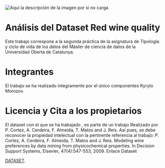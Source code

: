 ![Aquí la descripción de la imagen por si no carga](https://i.pinimg.com/originals/56/7f/7a/567f7aefe14561e6e07fcb4003127a0c.png)
# Análisis del Dataset Red wine quality

Este trabajo correspone a la segunda práctica de la asignatura de Tipología y ciclo de vida de los datos del Máster de ciencia de datos de la Universidad Oberta de Catalunya.

# Integrantes

El trabajo se ha realizado íntegramente por el único componentes Kyrylo Morozov.

# Licencia y Cita a los propietarios

El dataset con el que  se ha trabajado , es parte de un trabajo Realizado por P. Cortez, A. Cerdeira, F.
Almeida, T. Matos and J. Reis. Así pues, se debe reconocer la propiedad intelectual con la pertinente referencia
al trabajo:
P. Cortez, A. Cerdeira, F. Almeida, T. Matos and J. Reis. Modeling wine preferences by data mining from
physicochemical properties. In Decision Support Systems, Elsevier, 47(4):547-553, 2009. Enlace Dataset
<p><a href="https://archive.ics.uci.edu/ml/datasets/wine+quality" target="_blank">DATASET</a>.</p>

